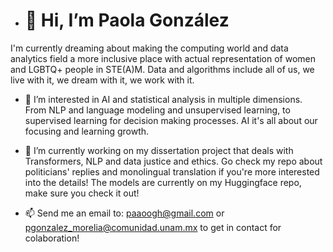- # 👋 Hi, I’m Paola González

I'm currently dreaming about making the computing world and data analytics field a more inclusive place with actual representation of women and LGBTQ+ people in STE(A)M. Data and algorithms include all of us, we live with it, we dream with it, we work with it.

- 👀 I’m interested in AI and statistical analysis in multiple dimensions.
From NLP and language modeling and unsupervised learning, to supervised learning for decision making processes. AI it's all about our focusing and learning growth.

- 🌱 I’m currently working on my dissertation project that deals with Transformers, NLP and data justice and ethics.
Go check my repo about politicians' replies and monolingual translation if you're more interested into the details! The models are currently on my Huggingface repo, make sure you check it out!

- 📫 Send me an email to: paaoogh@gmail.com or pgonzalez_morelia@comunidad.unam.mx to get in contact for colaboration!
